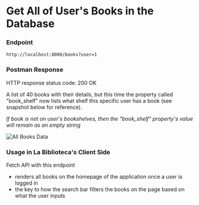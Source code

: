 # Get All of User's Books in the Database

### Endpoint

```
http://localhost:8000/books?user=1
```

### Postman Response

HTTP response status code: 200 OK

A list of 40 books with their details, but this time the property called "book_shelf" now lists what shelf this specific user has a book (see snapshot below for reference). 

*If book is not on user's bookshelves, then the "book_shelf" property's value will remain as an empty string*

![All Books Data](https://user-images.githubusercontent.com/98675776/225172905-6e5b7dab-0d63-482e-b1de-1656e22ba82b.png)

### Usage in La Biblioteca's Client Side
Fetch API with this endpoint
- renders all books on the homepage of the application once a user is logged in
- the key to how the search bar filters the books on the page based on what the user inputs
